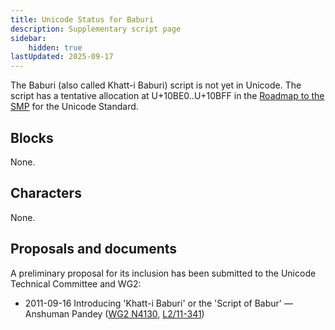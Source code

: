 ```yaml
---
title: Unicode Status for Baburi
description: Supplementary script page
sidebar:
    hidden: true
lastUpdated: 2025-09-17
---
```


The Baburi (also called Khatt-i Baburi) script is not yet in Unicode. The script has a tentative allocation at U+10BE0..U+10BFF in the [Roadmap to the SMP](http://www.unicode.org/roadmaps/smp/) for the Unicode Standard.

## Blocks

None.

## Characters

None.

## Proposals and documents

A preliminary proposal for its inclusion has been submitted to the Unicode Technical Committee and WG2:
- 2011-09-16 Introducing 'Khatt-i Baburi' or the 'Script of Babur' — Anshuman Pandey ([WG2 N4130](https://www.unicode.org/wg2/docs/n4130.pdf), [L2/11-341](http://www.unicode.org/cgi-bin/GetMatchingDocs.pl?L2/11-341))
